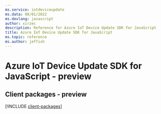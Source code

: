 ```yaml
---
ms.service: iotdeviceupdate
ms.data: 08/01/2022
ms.devlang: javascript
author: xirzec
description: Reference for Azure IoT Device Update SDK for JavaScript
title: Azure IoT Device Update SDK for JavaScript
ms.topic: reference
ms.author: jeffish
---
```

# Azure IoT Device Update SDK for JavaScript - preview

## Client packages - preview
[!INCLUDE [client-packages](iot-device-update-client-index.md)]